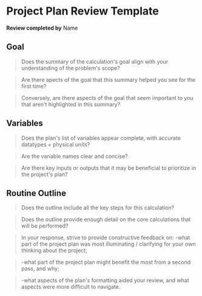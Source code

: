 Project Plan Review Template
=====================
**Review completed by** Name
 
 
Goal
---------
>Does the summary of the calculation's goal align with your understanding of the problem's scope? 

>Are there apects of the goal that this summary helped you see for the first time?  

>Conversely, are there aspects of the goal that seem important to you that aren't highlighted in this summary?


Variables
---------
>Does the plan's list of variables appear complete, with accurate datatypes + physical units? 

>Are the variable names clear and concise? 

>Are there key inputs or outputs that it may be beneficial to prioritize in the project's plan?


Routine Outline
---------
>Does the outline include all the key steps for this calculation?

>Does the outline provide enough detail on the core calculations that will be performed?  

>In your response, strive to provide constructive feedback on:
> -what part of the project plan was most illuminating / clarifying for your own thinking about the project;

> -what part of the project plan might benefit the most from a second pass, and why;

> -what aspects of the plan's formatting aided your review, and what aspects were more difficult to navigate.
